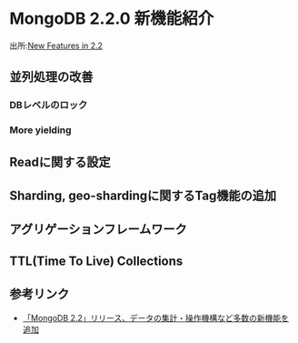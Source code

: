 MongoDB 2.2.0 新機能紹介
=================

出所:[New Features in 2.2](http://kumoya.com/wordpress/wp-content/uploads/2012/09/New-Features-2.2.0.pdf)


## 並列処理の改善

### DBレベルのロック

### More yielding

## Readに関する設定

## Sharding, geo-shardingに関するTag機能の追加

## アグリゲーションフレームワーク

## TTL(Time To Live) Collections



## 参考リンク
- [「MongoDB 2.2」リリース、データの集計・操作機構など多数の新機能を追加](http://sourceforge.jp/magazine/12/08/30/0423241)